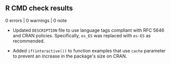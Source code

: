 ## R CMD check results

0 errors | 0 warnings | 0 note

* Updated `DESCRIPTION` file to use language tags compliant with RFC 5646 and 
  CRAN policies. Specifically, `es_ES` was replaced with `es-ES` as recommended.
  
* Added `if(interactive())` to function examples that use `cache` parameter to 
  prevent an increase in the package's size on CRAN.
